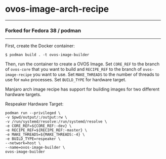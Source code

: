 # ovos-image-arch-recipe
_____________

### Forked for Fedora 38 / podman
_____________



First, create the Docker container:
```shell
$ podman build . -t ovos-image-builder
```

Then, run the container to create a OVOS Image. Set `CORE_REF` to the branch of
`ovos-core` that you want to build and `RECIPE_REF` to the branch of `ovos-image-recipe`
you want to use. Set `MAKE_THREADS` to the number of threads to use for `make` processes.
Set `BUILD_TYPE` for hardware target.

Manjaro arch image recipe has support for building images for two different hardware targets.

Respeaker Hardware Target:

``` shell
podman run --privileged \
-v $pwd/output/:/output:rw \
-v /run/systemd/resolve:/run/systemd/resolve \
-e CORE_REF=${CORE_REF:-dev} \
-e RECIPE_REF=${RECIPE_REF:-master} \
-e MAKE_THREADS=${MAKE_THREADS:-4} \
-e BUILD_TYPE=respeaker \
--network=host \
--name=ovos-image-builder \
ovos-image-builder
```
